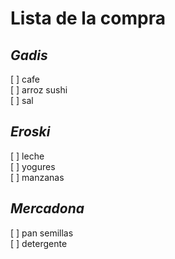 # **Lista de la compra**
## *Gadis*  
 [ ] cafe  
 [ ] arroz sushi  
 [ ] sal  
## *Eroski*
[ ] leche  
[ ] yogures  
[ ] manzanas
## *Mercadona*
[ ] pan semillas  
[ ] detergente

